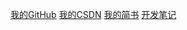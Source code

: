 ﻿
[我的GitHub](http://blog.csdn.net/e_inch_photo)
[我的CSDN](https://github.com/chenshouyin?tab=repositories)
[我的简书](http://www.jianshu.com/u/303ec9abdc08)
[开发笔记](https://github.com/chenshouyin/DevNote)

